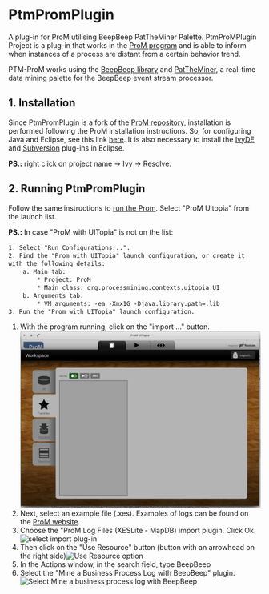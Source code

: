 # PtmPromPlugin
A plug-in for ProM utilising BeepBeep  PatTheMiner Palette. PtmProMPlugin Project is a plug-in that works in the [ProM program](http://www.promtools.org) and is able to inform when instances of a process are distant from a certain behavior trend.

PTM-ProM works using the [BeepBeep library](http://liflab.github.io/beepbeep-3/) and [PatTheMiner](https://github.com/liflab/PatTheMiner), a real-time data mining palette for the BeepBeep event stream processor.


## 1. Installation
Since PtmPromPlugin is a fork of the [ProM repository](https://svn.win.tue.nl/repos/prom), installation is performed following the ProM installation instructions. So, for configuring Java and Eclipse, see this link [here](https://svn.win.tue.nl/trac/prom/wiki/setup/SettingUpJavaAndEclipse). It is also necessary to install the [IvyDE](https://ant.apache.org/ivy/ivyde/download.cgi) and [Subversion](https://github.com/subclipse/subclipse/wiki) plug-ins in Eclipse.

**PS.:** right click on project name -> Ivy -> Resolve.
 

## 2. Running PtmPromPlugin
Follow the same instructions to [run the Prom](https://svn.win.tue.nl/trac/prom/wiki/setup/RunningProM). Select "ProM Uitopia" from the launch list.

**PS.:** In case "ProM with UITopia" is not on the list:

	1. Select "Run Configurations...".
	2. Find the "Prom with UITopia" launch configuration, or create it with the following details:
		a. Main tab:
			* Project: ProM
			* Main class: org.processmining.contexts.uitopia.UI
		b. Arguments tab:
			* VM arguments: -ea -Xmx1G -Djava.library.path=.lib
	3. Run the "Prom with UITopia" launch configuration.

1. With the program running, click on the "import ..." button. ![Main Screen of ProM][prom_main]
2. Next, select an example file (.xes). Examples of logs can be found on the [ProM website](http://www.processmining.org/event_logs_and_models_used_in_book).
3. Choose the "ProM Log Files (XESLite - MapDB) import plugin. Click Ok.![][select_import_plugin]
4. Then click on the "Use Resource" button (button with an arrowhead on the right side)![][use_resource]
5. In the Actions window, in the search field, type BeepBeep
6. Select the "Mine a Business Process Log with BeepBeep" plugin. ![][select_ptmplugin]

[prom_main]: img/prom_main.png "Main Screen ProM"
[select_import_plugin]: img/select_import_plugin.png "select import plug-in"
[use_resource]: img/use_resource.png "Use Resource option"
[select_ptmplugin]: img/select_ptmplugin.png "Select Mine a business process log with BeepBeep"